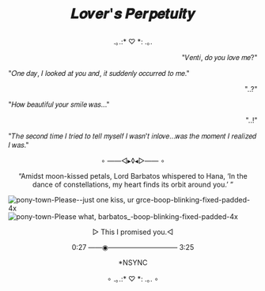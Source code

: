 # <p align="center">𝑳𝒐𝒗𝒆𝒓'𝒔 𝑷𝒆𝒓𝒑𝒆𝒕𝒖𝒊𝒕𝒚</p>

<p align="center">.｡.:* ♡ *: .｡.</p>

<p align="right">"𝑉𝑒𝑛𝑡𝑖, 𝑑𝑜 𝑦𝑜𝑢 𝑙𝑜𝑣𝑒 𝑚𝑒?"</p>

<p align="left">"𝑂𝑛𝑒 𝑑𝑎𝑦, 𝐼 𝑙𝑜𝑜𝑘𝑒𝑑 𝑎𝑡 𝑦𝑜𝑢 𝑎𝑛𝑑, 𝑖𝑡 𝑠𝑢𝑑𝑑𝑒𝑛𝑙𝑦 𝑜𝑐𝑐𝑢𝑟𝑟𝑒𝑑 𝑡𝑜 𝑚𝑒."</p>

<p align="right">"..?"</p>

<p align="left">"𝐻𝑜𝑤 𝑏𝑒𝑎𝑢𝑡𝑖𝑓𝑢𝑙 𝑦𝑜𝑢𝑟 𝑠𝑚𝑖𝑙𝑒 𝑤𝑎𝑠..."</p>

<p align="right">"..!"</p>

<p align="left">"𝑇ℎ𝑒 𝑠𝑒𝑐𝑜𝑛𝑑 𝑡𝑖𝑚𝑒 𝐼 𝑡𝑟𝑖𝑒𝑑 𝑡𝑜 𝑡𝑒𝑙𝑙 𝑚𝑦𝑠𝑒𝑙𝑓 𝐼 𝑤𝑎𝑠𝑛'𝑡 𝑖𝑛𝑙𝑜𝑣𝑒...𝑤𝑎𝑠 𝑡ℎ𝑒 𝑚𝑜𝑚𝑒𝑛𝑡 𝐼 𝑟𝑒𝑎𝑙𝑖𝑧𝑒𝑑 𝐼 𝑤𝑎𝑠."</p>


<p align="center">∘ ——◅▸◊◂▻—— ∘</p>

<p align="center">“Amidst moon-kissed petals, Lord Barbatos whispered to Hana, ‘In the dance of constellations, my heart finds its orbit around you.’ ”</p> 

  ![pony-town-Please--just one kiss, ur grce-boop-blinking-fixed-padded-4x](https://github.com/OurDivineLove/OurDivineLove/assets/153145826/c07e7ece-e27b-4175-b58d-709f78192c1e
) ![pony-town-Please what, barbatos_-boop-blinking-fixed-padded-4x](https://github.com/OurDivineLove/OurDivineLove/assets/153145826/fe69b1cb-729a-4590-9a2b-fcb9dce29c23)

<p align="center"> ▻ This I promised you.◅</p>
<P align="center">0:27 ——◉—————————— 3:25</P>
<p align="center">*NSYNC</p>

<p align="center">∘ .｡.:* ♡ *: .｡. ∘</p>
